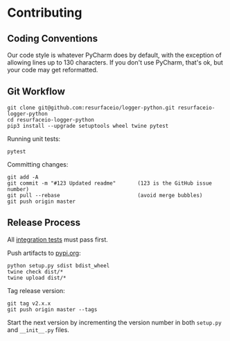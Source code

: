 # Contributing

## Coding Conventions

Our code style is whatever PyCharm does by default, with the exception of allowing lines up to 130 characters.
If you don't use PyCharm, that's ok, but your code may get reformatted.

## Git Workflow

```
git clone git@github.com:resurfaceio/logger-python.git resurfaceio-logger-python
cd resurfaceio-logger-python
pip3 install --upgrade setuptools wheel twine pytest
```

Running unit tests:

```
pytest
```

Committing changes:

```
git add -A
git commit -m "#123 Updated readme"       (123 is the GitHub issue number)
git pull --rebase                         (avoid merge bubbles)
git push origin master
```

## Release Process

All [integration tests](https://github.com/resurfaceio/logger-tests) must pass first.

Push artifacts to [pypi.org](https://pypi.org/):

```
python setup.py sdist bdist_wheel
twine check dist/*
twine upload dist/*
```

Tag release version:

```
git tag v2.x.x
git push origin master --tags
```

Start the next version by incrementing the version number in both `setup.py` and `__init__.py` files.
